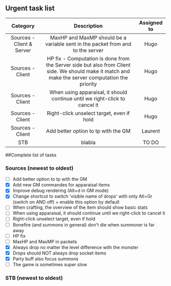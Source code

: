<!---
Here is a link to know how to make this file nice and clean:
https://guides.github.com/features/mastering-markdown/

- [x] @mentions, #refs, [links](), **formatting**, and <del>tags</del> supported
- [x] list syntax required (any unordered or ordered list supported)
- [x] this is a complete item
- [ ] this is an incomplete item

Some inspiration can also be found here: https://raw.githubusercontent.com/dev-osrose/osIROSE-new/master/README.md
-->

## Urgent task list
|   Category   |   Description  |  Assigned to  |
|     :---:    |     :---:      |     :---:     |
| Sources - Client & Server       | MaxHP and MaxMP should be a variable sent in the packet from and to the server     | Hugo    |
| Sources - Client     | HP fix - Computation is done from the Server side but also from Client side. We should make it match and make the server computation the priority      | Hugo      |
| Sources - Client     |  When using apparaisal, it should continue until we right-click to cancel it     | Hugo      |
| Sources - Client     |  Right-click unselect target, even if hold    | Hugo      |
| Sources - Client     | Add better option to tp with the GM       | Laurent      |
| STB     | blabla       | TO DO      |




##Complete list of tasks
### Sources (newest to oldest)
- [ ] Add better option to tp with the GM
- [x] Add new GM commandes for apparaisal items
- [x] Improve debug rendering (Alt+d in GM mode)
- [x] Change shortcut to switch 'visible name of drops' with only Atl+Gr (switch on AND off) + enable this option by default
- [ ] When crafting, the overview of the item should show basic stats
- [ ] When using apparaisal, it should continue until we right-click to cancel it
- [ ] Right-click unselect target, even if hold
- [ ] Bonefire (and summons in general) don't die when summoner is far away
- [ ] HP fix
- [ ] MaxHP and MaxMP in packets
- [x] Always drop no matter the level difference with the monster
- [x] Drops should NOT always drop socket items
- [x] Party buff also focus summons
- [ ] The game is sometimes super slow

### STB (newest to oldest)

